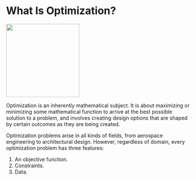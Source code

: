 # What Is Optimization?

<img src="../../assets/deeper/whatisoptimization.png" style="width:200px;"/>

Optimization is an inherently mathematical subject. It is about maximizing or minimizing some mathematical function to arrive at the best possible solution to a problem, and involves creating design options that are shaped by certain outcomes as they are being created.

Optimization problems arise in all kinds of fields, from aerospace engineering to architectural design. However, regardless of domain, every optimization problem has three features:

1. An objective function. 
2. Constraints.
3. Data.

